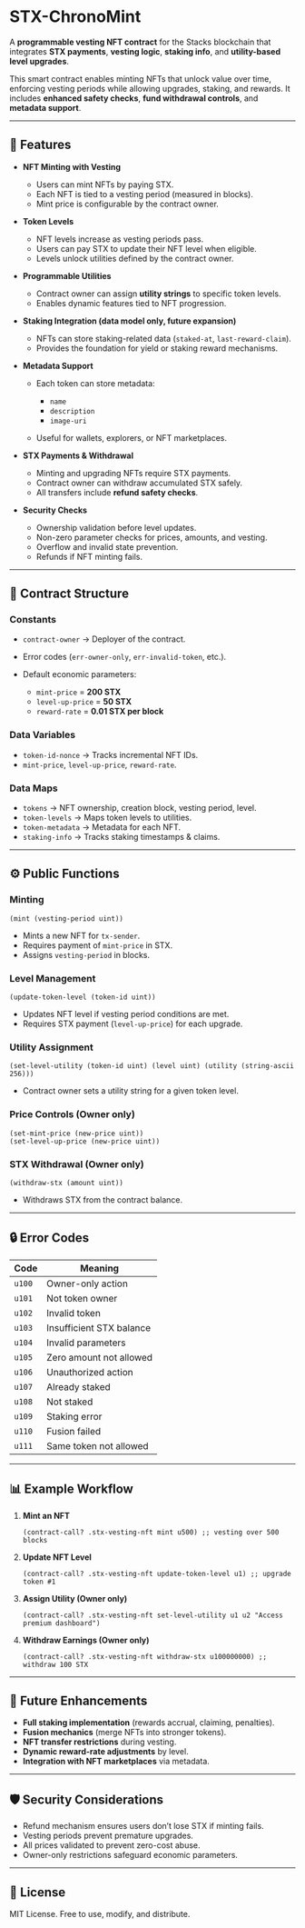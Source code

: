 #  STX-ChronoMint

A **programmable vesting NFT contract** for the Stacks blockchain that integrates **STX payments**, **vesting logic**, **staking info**, and **utility-based level upgrades**.

This smart contract enables minting NFTs that unlock value over time, enforcing vesting periods while allowing upgrades, staking, and rewards. It includes **enhanced safety checks**, **fund withdrawal controls**, and **metadata support**.

---

## 🚀 Features

* **NFT Minting with Vesting**

  * Users can mint NFTs by paying STX.
  * Each NFT is tied to a vesting period (measured in blocks).
  * Mint price is configurable by the contract owner.

* **Token Levels**

  * NFT levels increase as vesting periods pass.
  * Users can pay STX to update their NFT level when eligible.
  * Levels unlock utilities defined by the contract owner.

* **Programmable Utilities**

  * Contract owner can assign **utility strings** to specific token levels.
  * Enables dynamic features tied to NFT progression.

* **Staking Integration (data model only, future expansion)**

  * NFTs can store staking-related data (`staked-at`, `last-reward-claim`).
  * Provides the foundation for yield or staking reward mechanisms.

* **Metadata Support**

  * Each token can store metadata:

    * `name`
    * `description`
    * `image-uri`
  * Useful for wallets, explorers, or NFT marketplaces.

* **STX Payments & Withdrawal**

  * Minting and upgrading NFTs require STX payments.
  * Contract owner can withdraw accumulated STX safely.
  * All transfers include **refund safety checks**.

* **Security Checks**

  * Ownership validation before level updates.
  * Non-zero parameter checks for prices, amounts, and vesting.
  * Overflow and invalid state prevention.
  * Refunds if NFT minting fails.

---

## 📂 Contract Structure

### **Constants**

* `contract-owner` → Deployer of the contract.
* Error codes (`err-owner-only`, `err-invalid-token`, etc.).
* Default economic parameters:

  * `mint-price` = **200 STX**
  * `level-up-price` = **50 STX**
  * `reward-rate` = **0.01 STX per block**

### **Data Variables**

* `token-id-nonce` → Tracks incremental NFT IDs.
* `mint-price`, `level-up-price`, `reward-rate`.

### **Data Maps**

* `tokens` → NFT ownership, creation block, vesting period, level.
* `token-levels` → Maps token levels to utilities.
* `token-metadata` → Metadata for each NFT.
* `staking-info` → Tracks staking timestamps & claims.

---

## ⚙️ Public Functions

### **Minting**

```clarity
(mint (vesting-period uint))
```

* Mints a new NFT for `tx-sender`.
* Requires payment of `mint-price` in STX.
* Assigns `vesting-period` in blocks.

### **Level Management**

```clarity
(update-token-level (token-id uint))
```

* Updates NFT level if vesting period conditions are met.
* Requires STX payment (`level-up-price`) for each upgrade.

### **Utility Assignment**

```clarity
(set-level-utility (token-id uint) (level uint) (utility (string-ascii 256)))
```

* Contract owner sets a utility string for a given token level.

### **Price Controls (Owner only)**

```clarity
(set-mint-price (new-price uint))
(set-level-up-price (new-price uint))
```

### **STX Withdrawal (Owner only)**

```clarity
(withdraw-stx (amount uint))
```

* Withdraws STX from the contract balance.

---

## 🔒 Error Codes

| Code   | Meaning                  |
| ------ | ------------------------ |
| `u100` | Owner-only action        |
| `u101` | Not token owner          |
| `u102` | Invalid token            |
| `u103` | Insufficient STX balance |
| `u104` | Invalid parameters       |
| `u105` | Zero amount not allowed  |
| `u106` | Unauthorized action      |
| `u107` | Already staked           |
| `u108` | Not staked               |
| `u109` | Staking error            |
| `u110` | Fusion failed            |
| `u111` | Same token not allowed   |

---

## 📊 Example Workflow

1. **Mint an NFT**

   ```clarity
   (contract-call? .stx-vesting-nft mint u500) ;; vesting over 500 blocks
   ```

2. **Update NFT Level**

   ```clarity
   (contract-call? .stx-vesting-nft update-token-level u1) ;; upgrade token #1
   ```

3. **Assign Utility (Owner only)**

   ```clarity
   (contract-call? .stx-vesting-nft set-level-utility u1 u2 "Access premium dashboard")
   ```

4. **Withdraw Earnings (Owner only)**

   ```clarity
   (contract-call? .stx-vesting-nft withdraw-stx u100000000) ;; withdraw 100 STX
   ```

---

## 🔮 Future Enhancements

* **Full staking implementation** (rewards accrual, claiming, penalties).
* **Fusion mechanics** (merge NFTs into stronger tokens).
* **NFT transfer restrictions** during vesting.
* **Dynamic reward-rate adjustments** by level.
* **Integration with NFT marketplaces** via metadata.

---

## 🛡️ Security Considerations

* Refund mechanism ensures users don’t lose STX if minting fails.
* Vesting periods prevent premature upgrades.
* All prices validated to prevent zero-cost abuse.
* Owner-only restrictions safeguard economic parameters.

---

## 📜 License

MIT License. Free to use, modify, and distribute.

